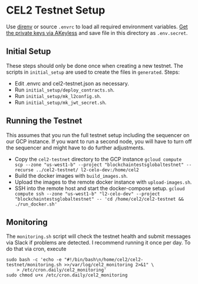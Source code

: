 # CEL2 Testnet Setup

Use [direnv](https://direnv.net/) or source `.envrc` to load all required environment variables. [Get the private keys via AKeyless](https://ui.gateway.akeyless.celo-networks-dev.org/items?id=215198970&name=%2Fstatic-secrets%2Fblockchain-circle%2FCel2+testnet+%60.env.secrets%60file+with+wallet+private+keys) and save file in this directory as `.env.secret`.

## Initial Setup

These steps should only be done once when creating a new testnet. The scripts in `initial_setup` are used to create the files in `generated`. Steps:

* Edit .envrc and cel2-testnet.json as necessary.
* Run `initial_setup/deploy_contracts.sh`.
* Run `initial_setup/mk_l2config.sh`.
* Run `initial_setup/mk_jwt_secret.sh`.

## Running the Testnet

This assumes that you run the full testnet setup including the sequencer on our GCP instance. If you want to run a second node, you will have to turn off the sequencer and might have to do further adjustments.

* Copy the `cel2-testnet` directory to the GCP instance `gcloud compute scp --zone "us-west1-b" --project "blockchaintestsglobaltestnet" --recurse ../cel2-testnet/ l2-celo-dev:/home/cel2`
* Build the docker images with `build_images.sh`.
* Upload the images to the remote docker instance with `upload-images.sh`.
* SSH into the remote host and start the docker-compose setup. `gcloud compute ssh --zone "us-west1-b" "l2-celo-dev" --project "blockchaintestsglobaltestnet" -- 'cd /home/cel2/cel2-testnet && ./run_docker.sh'`

## Monitoring

The `monitoring.sh` script will check the testnet health and submit messages via Slack if problems are detected. I recommend running it once per day. To do that via cron, execute
```
sudo bash -c 'echo -e "#!/bin/bash\n/home/cel2/cel2-testnet/monitoring.sh >>/var/log/cel2_monitoring 2>&1" \
	> /etc/cron.daily/cel2_monitoring'
sudo chmod u+x /etc/cron.daily/cel2_monitoring
```
